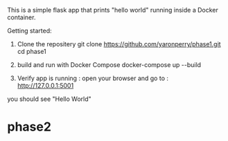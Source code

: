 This is a simple flask app that prints "hello world" running inside a Docker container.

Getting started:

1. Clone the repositery
	git clone https://github.com/yaronperry/phase1.git
	cd phase1

2. build and run with Docker Compose
    docker-compose up --build

3. Verify app is running : 
   open your browser and go to : 
	http://127.0.0.1:5001

  you should see "Hello World"  
# phase2
